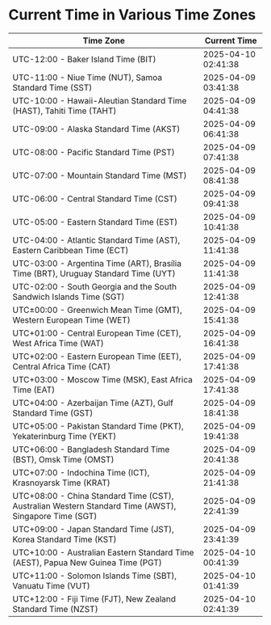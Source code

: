 # Current Time in Various Time Zones

| Time Zone | Current Time |
|-----------|--------------|
| UTC-12:00 - Baker Island Time (BIT) | 2025-04-10 02:41:38 |
| UTC-11:00 - Niue Time (NUT), Samoa Standard Time (SST) | 2025-04-09 03:41:38 |
| UTC-10:00 - Hawaii-Aleutian Standard Time (HAST), Tahiti Time (TAHT) | 2025-04-09 04:41:38 |
| UTC-09:00 - Alaska Standard Time (AKST) | 2025-04-09 06:41:38 |
| UTC-08:00 - Pacific Standard Time (PST) | 2025-04-09 07:41:38 |
| UTC-07:00 - Mountain Standard Time (MST) | 2025-04-09 08:41:38 |
| UTC-06:00 - Central Standard Time (CST) | 2025-04-09 09:41:38 |
| UTC-05:00 - Eastern Standard Time (EST) | 2025-04-09 10:41:38 |
| UTC-04:00 - Atlantic Standard Time (AST), Eastern Caribbean Time (ECT) | 2025-04-09 11:41:38 |
| UTC-03:00 - Argentina Time (ART), Brasília Time (BRT), Uruguay Standard Time (UYT) | 2025-04-09 11:41:38 |
| UTC-02:00 - South Georgia and the South Sandwich Islands Time (SGT) | 2025-04-09 12:41:38 |
| UTC±00:00 - Greenwich Mean Time (GMT), Western European Time (WET) | 2025-04-09 15:41:38 |
| UTC+01:00 - Central European Time (CET), West Africa Time (WAT) | 2025-04-09 16:41:38 |
| UTC+02:00 - Eastern European Time (EET), Central Africa Time (CAT) | 2025-04-09 17:41:38 |
| UTC+03:00 - Moscow Time (MSK), East Africa Time (EAT) | 2025-04-09 17:41:38 |
| UTC+04:00 - Azerbaijan Time (AZT), Gulf Standard Time (GST) | 2025-04-09 18:41:38 |
| UTC+05:00 - Pakistan Standard Time (PKT), Yekaterinburg Time (YEKT) | 2025-04-09 19:41:38 |
| UTC+06:00 - Bangladesh Standard Time (BST), Omsk Time (OMST) | 2025-04-09 20:41:38 |
| UTC+07:00 - Indochina Time (ICT), Krasnoyarsk Time (KRAT) | 2025-04-09 21:41:38 |
| UTC+08:00 - China Standard Time (CST), Australian Western Standard Time (AWST), Singapore Time (SGT) | 2025-04-09 22:41:39 |
| UTC+09:00 - Japan Standard Time (JST), Korea Standard Time (KST) | 2025-04-09 23:41:39 |
| UTC+10:00 - Australian Eastern Standard Time (AEST), Papua New Guinea Time (PGT) | 2025-04-10 00:41:39 |
| UTC+11:00 - Solomon Islands Time (SBT), Vanuatu Time (VUT) | 2025-04-10 01:41:39 |
| UTC+12:00 - Fiji Time (FJT), New Zealand Standard Time (NZST) | 2025-04-10 02:41:39 |
